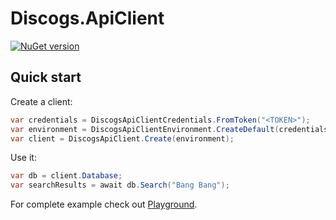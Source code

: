 # Discogs.ApiClient

[![NuGet version](https://badge.fury.io/nu/Discogs.ApiClient.svg)](https://www.nuget.org/packages/Discogs.ApiClient)

## Quick start

Create a client:
```C#
var credentials = DiscogsApiClientCredentials.FromToken("<TOKEN>");
var environment = DiscogsApiClientEnvironment.CreateDefault(credentials);
var client = DiscogsApiClient.Create(environment);
```

Use it:
```C#
var db = client.Database;
var searchResults = await db.Search("Bang Bang");
```

For complete example check out [Playground](https://github.com/ilyalatt/Discogs.ApiClient/tree/master/Playground/Program.cs).
